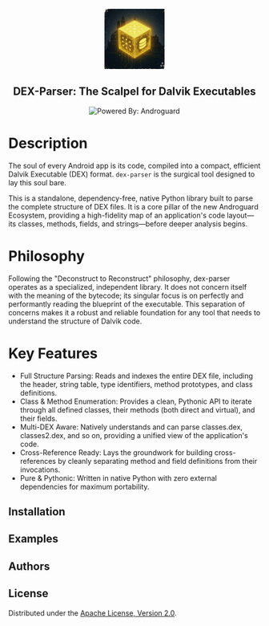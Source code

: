 <p align="center"><img width="120" src="./.github/logo.png"></p>
<h2 align="center">DEX-Parser: The Scalpel for Dalvik Executables</h2>

<div align="center">

![Powered By: Androguard](https://img.shields.io/badge/androguard-green?style=for-the-badge&label=Powered%20by&link=https%3A%2F%2Fgithub.com%2Fandroguard)

</div>

# Description

The soul of every Android app is its code, compiled into a compact, efficient Dalvik Executable (DEX) format. `dex-parser` is the surgical tool designed to lay this soul bare.

This is a standalone, dependency-free, native Python library built to parse the complete structure of DEX files. It is a core pillar of the new Androguard Ecosystem, providing a high-fidelity map of an application's code layout—its classes, methods, fields, and strings—before deeper analysis begins.

# Philosophy

Following the "Deconstruct to Reconstruct" philosophy, dex-parser operates as a specialized, independent library. It does not concern itself with the meaning of the bytecode; its singular focus is on perfectly and performantly reading the blueprint of the executable. This separation of concerns makes it a robust and reliable foundation for any tool that needs to understand the structure of Dalvik code.

# Key Features


- Full Structure Parsing: Reads and indexes the entire DEX file, including the header, string table, type identifiers, method prototypes, and class definitions.
- Class & Method Enumeration: Provides a clean, Pythonic API to iterate through all defined classes, their methods (both direct and virtual), and their fields.
- Multi-DEX Aware: Natively understands and can parse classes.dex, classes2.dex, and so on, providing a unified view of the application's code.
- Cross-Reference Ready: Lays the groundwork for building cross-references by cleanly separating method and field definitions from their invocations.
- Pure & Pythonic: Written in native Python with zero external dependencies for maximum portability.

## Installation

## Examples

## Authors

## License

Distributed under the [Apache License, Version 2.0](LICENSE).

